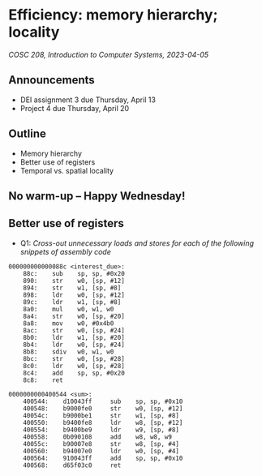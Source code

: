 # Efficiency: memory hierarchy; locality
_COSC 208, Introduction to Computer Systems, 2023-04-05_

## Announcements
* DEI assignment 3 due Thursday, April 13
* Project 4 due Thursday, April 20

## Outline
* Memory hierarchy
* Better use of registers
* Temporal vs. spatial locality

## No warm-up – Happy Wednesday!

## Better use of registers

* Q1: _Cross-out unnecessary loads and stores for each of the following snippets of assembly code_

```
000000000000088c <interest_due>:
    88c:    sub    sp, sp, #0x20
    890:    str    w0, [sp, #12]
    894:    str    w1, [sp, #8]
    898:    ldr    w0, [sp, #12]
    89c:    ldr    w1, [sp, #8] 
    8a0:    mul    w0, w1, w0
    8a4:    str    w0, [sp, #20]
    8a8:    mov    w0, #0x4b0
    8ac:    str    w0, [sp, #24]
    8b0:    ldr    w1, [sp, #20]
    8b4:    ldr    w0, [sp, #24] 
    8b8:    sdiv   w0, w1, w0
    8bc:    str    w0, [sp, #28] 
    8c0:    ldr    w0, [sp, #28] 
    8c4:    add    sp, sp, #0x20
    8c8:    ret
```

```
0000000000400544 <sum>:
    400544:    d10043ff     sub    sp, sp, #0x10
    400548:    b9000fe0     str    w0, [sp, #12]
    40054c:    b9000be1     str    w1, [sp, #8] 
    400550:    b9400fe8     ldr    w8, [sp, #12]
    400554:    b9400be9     ldr    w9, [sp, #8] 
    400558:    0b090108     add    w8, w8, w9   
    40055c:    b90007e8     str    w8, [sp, #4] 
    400560:    b94007e0     ldr    w0, [sp, #4] 
    400564:    910043ff     add    sp, sp, #0x10
    400568:    d65f03c0     ret                 
```
